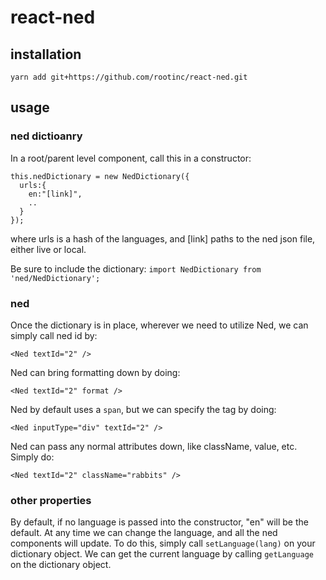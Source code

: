 # react-ned

## installation
`yarn add git+https://github.com/rootinc/react-ned.git`

## usage

### ned dictioanry
In a root/parent level component, call this in a constructor:
```
this.nedDictionary = new NedDictionary({
  urls:{
    en:"[link]",
    ..
  }
});
```
where urls is a hash of the languages, and [link] paths to the ned json file, either live or local.

Be sure to include the dictionary:
`import NedDictionary from 'ned/NedDictionary';`

### ned

Once the dictionary is in place, wherever we need to utilize Ned, we can simply call ned id by:
```
<Ned textId="2" />
```

Ned can bring formatting down by doing:
```
<Ned textId="2" format />
```

Ned by default uses a `span`, but we can specify the tag by doing:
```
<Ned inputType="div" textId="2" />
```

Ned can pass any normal attributes down, like className, value, etc.  Simply do:
```
<Ned textId="2" className="rabbits" />
```

### other properties

By default, if no language is passed into the constructor, "en" will be the default.  At any time we can change the language, and all the ned components will update. To do this, simply call `setLanguage(lang)` on your dictionary object.  We can get the current language by calling `getLanguage` on the dictionary object.